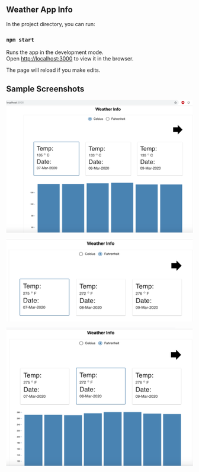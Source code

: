 ## Weather App Info

In the project directory, you can run:

### `npm start`

Runs the app in the development mode.<br />
Open [http://localhost:3000](http://localhost:3000) to view it in the browser.

The page will reload if you make edits.<br />

## Sample Screenshots

![alt text](LandingWeatherPage.png)

![alt text](cardSelection.png)

![alt text](barchart.png)
